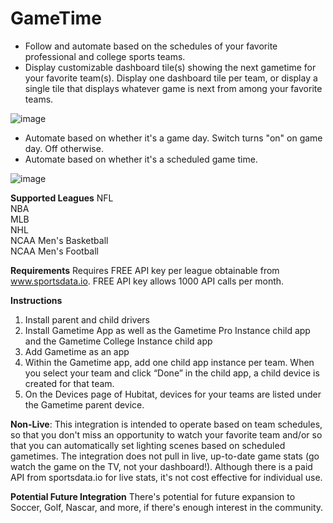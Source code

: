 # GameTime

- Follow and automate based on the schedules of your favorite professional and college sports teams.
- Display customizable dashboard tile(s) showing the next gametime for your favorite team(s). Display one dashboard tile per team, or display a single tile that displays whatever game is next from among your favorite teams.

![image](https://user-images.githubusercontent.com/12822477/116754970-a79bcb00-a9d7-11eb-8e3e-a2ad18d155a9.png)
- Automate based on whether it's a game day. Switch turns "on" on game day. Off otherwise.
- Automate based on whether it's a scheduled game time.

![image](https://user-images.githubusercontent.com/12822477/116754944-9b177280-a9d7-11eb-8e1a-ffe7eb49242c.png)

**Supported Leagues**
NFL<br>
NBA<br>
MLB<br>
NHL<br>
NCAA Men's Basketball<br>
NCAA Men's Football<br>

**Requirements**
Requires FREE API key per league obtainable from www.sportsdata.io. FREE API key allows 1000 API calls per month.

**Instructions**

1. Install parent and child drivers
2. Install Gametime App as well as the Gametime Pro Instance child app and the Gametime College Instance child app
3. Add Gametime as an app
4. Within the Gametime app, add one child app instance per team. When you select your team and click “Done” in the child app, a child device is created for that team.
5. On the Devices page of Hubitat, devices for your teams are listed under the Gametime parent device.

**Non-Live**: This integration is intended to operate based on team schedules, so that you don't miss an opportunity to watch your favorite team and/or so that you can automatically set lighting scenes based on scheduled gametimes. The integration does not pull in live, up-to-date game stats (go watch the game on the TV, not your dashboard!). Although there is a paid API from sportsdata.io for live stats, it's not cost effective for individual use.

**Potential Future Integration**
There's potential for future expansion to Soccer, Golf, Nascar, and more, if there's enough interest in the community.
